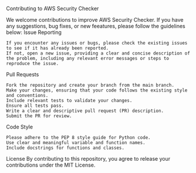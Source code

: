 Contributing to AWS Security Checker

We welcome contributions to improve AWS Security Checker. If you have any suggestions, bug fixes, or new feeatures, please follow the guidelines below:
Issue Reporting

    If you encounter any issues or bugs, please check the existing issues to see if it has already been reported.
    If not, open a new issue, providing a clear and concise description of the problem, including any relevant error messages or steps to reproduce the issue.

Pull Requests

    Fork the repository and create your branch from the main branch.
    Make your changes, ensuring that your code follows the existing style and conventions.
    Include relevant tests to validate your changes.
    Ensure all tests pass.
    Write a clear and descriptive pull request (PR) description.
    Submit the PR for review.

Code Style

    Please adhere to the PEP 8 style guide for Python code.
    Use clear and meaningful variable and function names.
    Include docstrings for functions and classes.

License
By contributing to this repository, you agree to release your contributions under the MIT License.
